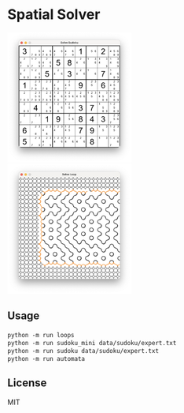 Spatial Solver
==============

<img src="sudoku.png" width="50%" height="50%" alt="Solve Sudoku">
<img src="loops.png" width="50%" height="50%" alt="Solve Loops">

## Usage

    python -m run loops
    python -m run sudoku_mini data/sudoku/expert.txt
    python -m run sudoku data/sudoku/expert.txt
    python -m run automata

## License

MIT
